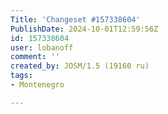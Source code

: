 ```yaml
---
Title: 'Changeset #157338604'
PublishDate: 2024-10-01T12:59:56Z
id: 157338604
user: lobanoff
comment: ''
created_by: JOSM/1.5 (19160 ru)
tags:
- Montenegro

---
```

